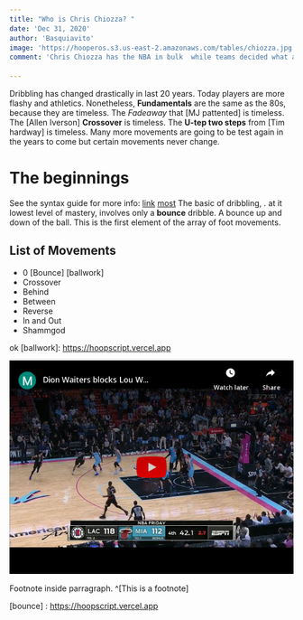 ```yaml
---
title: "Who is Chris Chiozza? "
date: 'Dec 31, 2020'
author: 'Basquiavito'
image: 'https://hooperos.s3.us-east-2.amazonaws.com/tables/chiozza.jpg'
comment: 'Chris Chiozza has the NBA in bulk  while teams decided what assets to trade.'
 
---
```

 
Dribbling has changed drastically in last 20 years. Today players are more flashy and athletics. Nonetheless, **Fundamentals** are the same as the 80s, because they are timeless. The *Fadeaway* that [MJ pattented] is timeless. The [Allen Iverson] **Crossover** is timeless. The **U-tep two steps** from [Tim hardway] is timeless. Many more movements are going to be test again in the years to come but certain movements never change.

# The beginnings

See the syntax guide for more info: [link](syntax_guide.md)
[most](https://www.genius.com) The basic of dribbling, . at it lowest level of mastery, involves only a **bounce** dribble. A bounce up and down of the ball. This is the first element of the array of foot movements.

 ##  List of Movements
 -  0 [Bounce] [ballwork]
 - Crossover
 - Behind
 - Between
 - Reverse
 - In and Out
 - Shammgod


ok
 [ballwork]:  https://hoopscript.vercel.app

 ![Dion Waiters](/dwaitersDef.png)

Footnote inside parragraph. ^[This is a footnote]

[bounce] : https://hoopscript.vercel.app